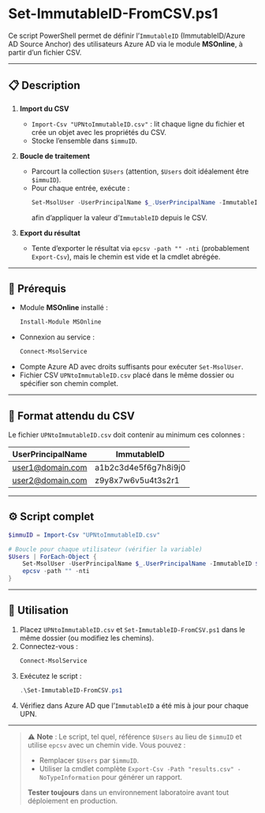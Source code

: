 # Set-ImmutableID-FromCSV.ps1

Ce script PowerShell permet de définir l’`ImmutableID` (ImmutableID/Azure AD Source Anchor) des utilisateurs Azure AD via le module **MSOnline**, à partir d’un fichier CSV.

---

## 📋 Description

1. **Import du CSV**  
   - `Import-Csv "UPNtoImmutableID.csv"` : lit chaque ligne du fichier et crée un objet avec les propriétés du CSV.  
   - Stocke l’ensemble dans `$immuID`.

2. **Boucle de traitement**  
   - Parcourt la collection `$Users` (attention, `$Users` doit idéalement être `$immuID`).  
   - Pour chaque entrée, exécute :  
     ```powershell
     Set-MsolUser -UserPrincipalName $_.UserPrincipalName -ImmutableID $immuID
     ```  
     afin d’appliquer la valeur d’`ImmutableID` depuis le CSV.

3. **Export du résultat**  
   - Tente d’exporter le résultat via `epcsv -path "" -nti` (probablement `Export-Csv`), mais le chemin est vide et la cmdlet abrégée.

---

## 🔧 Prérequis

- Module **MSOnline** installé :  
  ```powershell
  Install-Module MSOnline
  ```
- Connexion au service :  
  ```powershell
  Connect-MsolService
  ```
- Compte Azure AD avec droits suffisants pour exécuter `Set-MsolUser`.
- Fichier CSV `UPNtoImmutableID.csv` placé dans le même dossier ou spécifier son chemin complet.

---

## 📝 Format attendu du CSV

Le fichier `UPNtoImmutableID.csv` doit contenir au minimum ces colonnes :

| UserPrincipalName           | ImmutableID                       |
|-----------------------------|-----------------------------------|
| user1@domain.com            | a1b2c3d4e5f6g7h8i9j0               |
| user2@domain.com            | z9y8x7w6v5u4t3s2r1                 |

---

## ⚙️ Script complet

```powershell
$immuID = Import-Csv "UPNtoImmutableID.csv"

# Boucle pour chaque utilisateur (vérifier la variable)  
$Users | ForEach-Object {
    Set-MsolUser -UserPrincipalName $_.UserPrincipalName -ImmutableID $immuID |
    epcsv -path "" -nti
}
```

---

## 🚀 Utilisation

1. Placez `UPNtoImmutableID.csv` et `Set-ImmutableID-FromCSV.ps1` dans le même dossier (ou modifiez les chemins).  
2. Connectez-vous :  
   ```powershell
   Connect-MsolService
   ```
3. Exécutez le script :  
   ```powershell
   .\Set-ImmutableID-FromCSV.ps1
   ```
4. Vérifiez dans Azure AD que l’`ImmutableID` a été mis à jour pour chaque UPN.

---

> ⚠️ **Note** : Le script, tel quel, référence `$Users` au lieu de `$immuID` et utilise `epcsv` avec un chemin vide. Vous pouvez :
> - Remplacer `$Users` par `$immuID`.  
> - Utiliser la cmdlet complète `Export-Csv -Path "results.csv" -NoTypeInformation` pour générer un rapport.
>
> **Tester toujours** dans un environnement laboratoire avant tout déploiement en production.  

